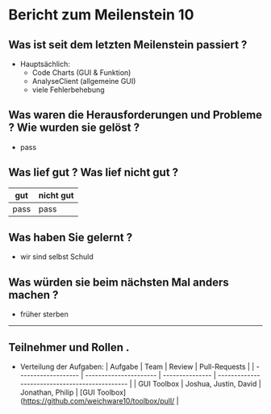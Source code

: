 # Bericht zum Meilenstein 10

## Was ist seit dem letzten Meilenstein passiert ?
- Hauptsächlich:
    - Code Charts (GUI & Funktion)
    - AnalyseClient (allgemeine GUI)
    - viele Fehlerbehebung 

## Was waren die Herausforderungen und Probleme ? Wie wurden sie gelöst ?
- pass

## Was lief gut ? Was lief nicht gut ?
| gut  | nicht gut  |
| ---- | ---- |
| pass | pass |

## Was haben Sie gelernt ?
- wir sind selbst Schuld

## Was würden sie beim nächsten Mal anders machen ?
- früher sterben

---
## Teilnehmer und Rollen .

- Verteilung der Aufgaben:
    | Aufgabe             | Team                   | Review    | Pull-Requests                     |
    | ------------------- | ---------------------- | --------------- | ---------------------------------------------- |
    | GUI Toolbox         | Joshua, Justin, David  | Jonathan, Philip | [GUI Toolbox](https://github.com/weichware10/toolbox/pull/ |
